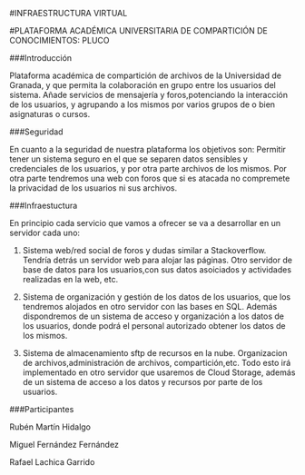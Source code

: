 #INFRAESTRUCTURA VIRTUAL

#PLATAFORMA ACADÉMICA UNIVERSITARIA DE COMPARTICIÓN DE CONOCIMIENTOS: PLUCO

###Introducción

Plataforma académica de compartición de archivos de la Universidad de Granada, y que permita la colaboración en grupo entre los usuarios del sistema. Añade servicios de mensajería y foros,potenciando la interacción de los usuarios, y agrupando a los mismos por varios grupos de o bien asignaturas o cursos.

###Seguridad

En cuanto a la seguridad de nuestra plataforma los objetivos son: Permitir tener un sistema seguro en el que se separen datos sensibles y credenciales de los usuarios, y por otra parte archivos de los mismos. Por otra parte tendremos una web con foros que si es atacada no compremete la privacidad de los usuarios ni sus archivos.

###Infraestuctura

En principio cada servicio que vamos a ofrecer se va a desarrollar en un servidor cada uno:

1) Sistema web/red social de foros y dudas similar a Stackoverflow. Tendría detrás un servidor web para alojar las páginas. Otro servidor de base de datos para los usuarios,con sus datos asoiciados y actividades realizadas en la web, etc.

2) Sistema de organización y gestión de los datos de los usuarios, que los tendremos alojados en otro servidor con las bases en SQL. Además dispondremos de un sistema de acceso y organización a los datos de los usuarios, donde podrá el personal autorizado obtener los datos de los mismos.

3) Sistema de almacenamiento sftp de recursos en la nube. Organizacion de archivos,administración de archivos, compartición,etc. Todo esto irá implementado en otro servidor que usaremos de Cloud Storage, además de un sistema de acceso a los datos y recursos por parte de los usuarios.

###Participantes

Rubén Martín Hidalgo

Miguel Fernández Fernández

Rafael Lachica Garrido
